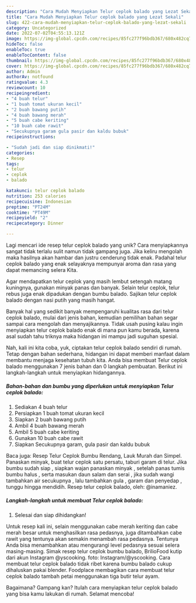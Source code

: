```yaml
---
description: "Cara Mudah Menyiapkan Telur ceplok balado yang Lezat Sekali"
title: "Cara Mudah Menyiapkan Telur ceplok balado yang Lezat Sekali"
slug: 422-cara-mudah-menyiapkan-telur-ceplok-balado-yang-lezat-sekali
category: Uncategorized
date: 2022-07-02T04:55:13.121Z
image: https://img-global.cpcdn.com/recipes/85fc277f96bdb367/680x482cq70/telur-ceplok-balado-foto-resep-utama.jpg
hideToc: false
enableToc: true
enableTocContent: false
thumbnail: https://img-global.cpcdn.com/recipes/85fc277f96bdb367/680x482cq70/telur-ceplok-balado-foto-resep-utama.jpg
cover: https://img-global.cpcdn.com/recipes/85fc277f96bdb367/680x482cq70/telur-ceplok-balado-foto-resep-utama.jpg
author: Admin
authorAv: notfound
ratingvalue: 4.3
reviewcount: 10
recipeingredient:
- "4 buah telur"
- "1 buah tomat ukuran kecil"
- "2 buah bawang putih"
- "4 buah bawang merah"
- "5 buah cabe keriting"
- "10 buah cabe rawit"
- "Secukupnya garam gula pasir dan kaldu bubuk"
recipeinstructions:

- "Sudah jadi dan siap dinikmati!"
categories:
- Resep
tags:
- telur
- ceplok
- balado

katakunci: telur ceplok balado 
nutrition: 253 calories
recipecuisine: Indonesian
preptime: "PT24M"
cooktime: "PT49M"
recipeyield: "2"
recipecategory: Dinner

---
```





Lagi mencari ide resep telur ceplok balado yang unik? Cara menyiapkannya sangat tidak terlalu sulit namun tidak gampang juga. Jika keliru mengolah maka hasilnya akan hambar dan justru cenderung tidak enak. Padahal telur ceplok balado yang enak selayaknya mempunyai aroma dan rasa yang dapat memancing selera Kita.





Agar mendapatkan telur ceplok yang masih lembut setengah matang kuningnya, gunakan minyak panas dan banyak. Selain telur ceplok, telur rebus juga enak dipadukan dengan bumbu balado. Sajikan telur ceplok balado dengan nasi putih yang masih hangat.

Banyak hal yang sedikit banyak mempengaruhi kualitas rasa dari telur ceplok balado, mulai dari jenis bahan, kemudian pemilihan bahan segar sampai cara mengolah dan menyajikannya. Tidak usah pusing kalau ingin menyiapkan telur ceplok balado enak di mana pun kamu berada, karena asal sudah tahu triknya maka hidangan ini mampu jadi suguhan spesial.






Nah, kali ini kita coba, yuk, ciptakan telur ceplok balado sendiri di rumah. Tetap dengan bahan sederhana, hidangan ini dapat memberi manfaat dalam membantu menjaga kesehatan tubuh kita. Anda bisa membuat Telur ceplok balado menggunakan 7 jenis bahan dan 0 langkah pembuatan. Berikut ini langkah-langkah untuk menyiapkan hidangannya.

<!--inarticleads1-->

##### Bahan-bahan dan bumbu yang diperlukan untuk menyiapkan Telur ceplok balado:

1. Sediakan 4 buah telur
1. Persiapkan 1 buah tomat ukuran kecil
1. Siapkan 2 buah bawang putih
1. Ambil 4 buah bawang merah
1. Ambil 5 buah cabe keriting
1. Gunakan 10 buah cabe rawit
1. Siapkan Secukupnya garam, gula pasir dan kaldu bubuk


Baca juga: Resep Telur Ceplok Bumbu Rendang, Lauk Murah dan Simpel. Panaskan minyak, buat telur ceplok satu persatu, taburi garam di telur. Jika bumbu sudah siap , siapkan wajan panaskan minyak , setelah panas tumis bumbu halus , serta masukan daun salam dan serai , jika sudah wangi tambahkan air secukupnya , lalu tambahkan gula , garam dan penyedap , tunggu hingga mendidih. Resep telur ceplok balado, oleh: @inamaniez. 

<!--inarticleads2-->

##### Langkah-langkah untuk membuat Telur ceplok balado:


1. Selesai dan siap dihidangkan!

Untuk resep kali ini, selain menggunakan cabe merah keriting dan cabe merah besar untuk menghasilkan rasa pedasnya, juga ditambahkan cabe rawit yang tentunya akan semakin menambah rasa pedasnya. Tentunya Anda bisa menambahkan atau mengurangi level pedasnya sesuai selera masing-masing. Simak resep telur ceplok bumbu balado, BrilioFood kutip dari akun Instagram @yscooking. foto: Instagram/@yscooking. Cara membuat telur ceplok balado tidak ribet karena bumbu balado cukup dihaluskan pakai blender. Foodplace membagikan cara membuat telur ceplok balado tambah petai menggunakan tiga butir telur ayam. 

Bagaimana? Gampang kan? Itulah cara menyiapkan telur ceplok balado yang bisa kamu lakukan di rumah. Selamat mencoba!
